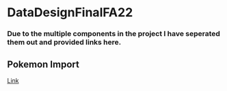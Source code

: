 # DataDesignFinalFA22

### Due to the multiple components in the project I have seperated them out and provided links here.

## Pokemon Import
[Link](https://github.com/mcdonaldduncan/PokemonImport)


